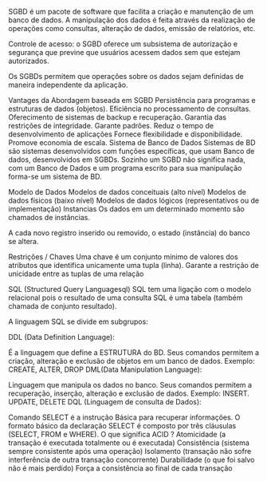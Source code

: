 SGBD é um pacote de software que facilita a criação e manutenção de um banco de dados. A manipulação dos dados é feita através da realização de operações como consultas, alteração de dados, emissão de relatórios, etc.

Controle de acesso: o SGBD oferece um subsistema de autorização e segurança que previne que usuários acessem dados sem que estejam autorizados.

Os SGBDs permitem que operações sobre os dados sejam definidas de maneira independente da aplicação.

Vantages da Abordagem baseada em SGBD
Persistência para programas e estruturas de dados (objetos).
Eficiência no processamento de consultas.
Oferecimento de sistemas de backup e recuperação.
Garantia das restrições de integridade.
Garante padrões.
Reduz o tempo de desenvolvimento de aplicações
Fornece flexibilidade e disponibilidade.
Promove economia de escala.
Sistema de Banco de Dados
Sistemas de BD são sistemas desenvolvidos com funções específicas, que usam Banco de dados, desenvolvidos em SGBDs. Sozinho um SGBD não significa nada, com um Banco de Dados e um programa escrito para sua manipulação forma-se um sistema de BD.



Modelo de Dados
Modelos de dados conceituais (alto nível)
Modelos de dados físicos (baixo nível)
Modelos de dados lógicos (representativos ou de implementação)
Instancias
Os dados em um determinado momento são chamados de instâncias.

A cada novo registro inserido ou removido, o estado (instância) do banco se altera.

Restrições / Chaves
Uma chave é um conjunto mínimo de valores dos atributos que identifica unicamente uma tupla (linha). Garante a restrição de unicidade entre as tuplas de uma relação

SQL (Structured Query Languagesql)
SQL tem uma ligação com o modelo relacional pois o resultado de uma consulta SQL é uma tabela (também chamada de conjunto resultado).

A linguagem SQL se divide em subgrupos:

DDL (Data Definition Language):

É a linguagem que define a ESTRUTURA do BD.
Seus comandos permitem a criação, alteração e exclusão de objetos em um banco de dados.
Exemplo: CREATE, ALTER, DROP
DML(Data Manipulation Language):

Linguagem que manipula os dados no banco.
Seus comandos permitem a recuperação, inserção, alteração e exclusão de dados.
Exemplo: INSERT. UPDATE, DELETE
DQL (Linguagem de consulta de Dados):

Comando SELECT é a instrução Básica para recuperar informações.
O formato básico da declaração SELECT é composto por três cláusulas (SELECT, FROM e WHERE).
O que significa ACID ?
Atomicidade (a transação é executada totalmente ou é executada)
Consistência (sistema sempre consistente após uma operação)
Isolamento (transação não sofre interferência de outra transação concorrente)
Durabilidade (o que foi salvo não é mais perdido) Força a consistência ao final de cada transação